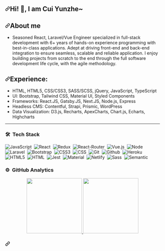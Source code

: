 <article class="markdown-body entry-content container-lg f5" itemprop="text"><h1 dir="auto"><a id="user-content-thanks-for-visiting-my-git-" class="anchor" aria-hidden="true" href="#thanks-for-visiting-my-git-"><svg class="octicon octicon-link" viewBox="0 0 16 16" version="1.1" width="16" height="16" aria-hidden="true"><path fill-rule="evenodd" d="M7.775 3.275a.75.75 0 001.06 1.06l1.25-1.25a2 2 0 112.83 2.83l-2.5 2.5a2 2 0 01-2.83 0 .75.75 0 00-1.06 1.06 3.5 3.5 0 004.95 0l2.5-2.5a3.5 3.5 0 00-4.95-4.95l-1.25 1.25zm-4.69 9.64a2 2 0 010-2.83l2.5-2.5a2 2 0 012.83 0 .75.75 0 001.06-1.06 3.5 3.5 0 00-4.95 0l-2.5 2.5a3.5 3.5 0 004.95 4.95l1.25-1.25a.75.75 0 00-1.06-1.06l-1.25 1.25a2 2 0 01-2.83 0z"></path></svg></a>Hi! <g-emoji class="g-emoji" alias="wave" fallback-src="https://github.githubassets.com/images/icons/emoji/unicode/1f44b.png">👋</g-emoji>, I am Cui Yunzhe~</h1>
<h2 dir="auto"><a id="user-content-about-me" class="anchor" aria-hidden="true" href="#about-me"><svg class="octicon octicon-link" viewBox="0 0 16 16" version="1.1" width="16" height="16" aria-hidden="true"><path fill-rule="evenodd" d="M7.775 3.275a.75.75 0 001.06 1.06l1.25-1.25a2 2 0 112.83 2.83l-2.5 2.5a2 2 0 01-2.83 0 .75.75 0 00-1.06 1.06 3.5 3.5 0 004.95 0l2.5-2.5a3.5 3.5 0 00-4.95-4.95l-1.25 1.25zm-4.69 9.64a2 2 0 010-2.83l2.5-2.5a2 2 0 012.83 0 .75.75 0 001.06-1.06 3.5 3.5 0 00-4.95 0l-2.5 2.5a3.5 3.5 0 004.95 4.95l1.25-1.25a.75.75 0 00-1.06-1.06l-1.25 1.25a2 2 0 01-2.83 0z"></path></svg></a>About me</h2>
<ul dir="auto">
<li>Seasoned React, Laravel/Vue Engineer specialized in full-stack development with 6+ years of hands-on experience programming with best-in-class applications.
Adept at driving front-end and back-end integration to ensure seamless, scalable and reliable application. I enjoy building projects from scratch to the end through the full software development life cycle, with the agile methodology.</li>
</ul>
<h2 dir="auto"><a id="user-content-experience" class="anchor" aria-hidden="true" href="#experience"><svg class="octicon octicon-link" viewBox="0 0 16 16" version="1.1" width="16" height="16" aria-hidden="true"><path fill-rule="evenodd" d="M7.775 3.275a.75.75 0 001.06 1.06l1.25-1.25a2 2 0 112.83 2.83l-2.5 2.5a2 2 0 01-2.83 0 .75.75 0 00-1.06 1.06 3.5 3.5 0 004.95 0l2.5-2.5a3.5 3.5 0 00-4.95-4.95l-1.25 1.25zm-4.69 9.64a2 2 0 010-2.83l2.5-2.5a2 2 0 012.83 0 .75.75 0 001.06-1.06 3.5 3.5 0 00-4.95 0l-2.5 2.5a3.5 3.5 0 004.95 4.95l1.25-1.25a.75.75 0 00-1.06-1.06l-1.25 1.25a2 2 0 01-2.83 0z"></path></svg></a>Experience:</h2>
<ul dir="auto">
<li>HTML, HTML5, CSS/CSS3, SASS/SCSS, jQuery, JavaScript, TypeScript</li>
<li>UI: Bootstrap, Tailwind CSS, Material UI, Styled Components</li>
<li>Frameworks: React.JS, Gatsby.JS, Next.JS, Node.js, Express</li>
<li>Headless CMS: Contentful, Strapi, Prismic, WordPress</li>
<li>Data Visualization: D3.js, Recharts, ApexCharts, Chart.js, Echarts, Highcharts</li>
</ul>
<hr>

  ### 🛠 &nbsp;Tech Stack

![JavaScript](https://img.shields.io/badge/-JavaScript-05122A?style=flat&logo=javascript)&nbsp;
![React](https://img.shields.io/badge/-React-05122A?style=flat&logo=react)&nbsp;
![Redux](https://img.shields.io/badge/Redux-593D88?style=flat&logo=redux&logoColor=white)&nbsp;
![React-Router](https://img.shields.io/badge/React_Router-CA4245?style=flat&logo=react-router&logoColor=white)&nbsp;
![Vue.js](https://img.shields.io/badge/-Vue.js-05122A?style=flat&logo=vue.js)&nbsp;
![Node](https://img.shields.io/badge/Node.js-43853D?style=flat&logo=node.js&logoColor=white)&nbsp;
![Laravel](https://img.shields.io/badge/-Laravel-05122A?style=flat&logo=laravel)&nbsp;
![Bootstrap](https://img.shields.io/badge/Bootstrap-563D7C?style=flat&logo=bootstrap&labelColor=563D7C&logoColor=white)&nbsp;
![CSS3](https://img.shields.io/badge/CSS3-1572B6?style=flat&logo=css3&logoColor=white)&nbsp;
![CSS](https://img.shields.io/badge/-CSS-05122A?style=flat&logo=CSS3&logoColor=1572B6)&nbsp;
![Git](https://img.shields.io/badge/-Git-05122A?style=flat&logo=git)&nbsp;
![Github](https://img.shields.io/badge/GitHub-100000?=flat&logo=github&logoColor=white)&nbsp;
![Heroku](https://img.shields.io/badge/-Heroku-430098?style=flat&logo=heroku)&nbsp;
![HTML5](https://img.shields.io/badge/HTML5-E34F26?style=flat&logo=html5&logoColor=white)&nbsp;
![HTML](https://img.shields.io/badge/-HTML-05122A?style=flat&logo=HTML5)&nbsp;
![Jest](https://img.shields.io/badge/Jest-C21325?style=flat&logo=jest)&nbsp;
![Material](https://img.shields.io/badge/MaterialUI-0081CB?style=flat&logo=material-ui&labelColor=0081CB&logoColor=white)&nbsp;
![Netlify](https://img.shields.io/badge/-Netlify-00C7B7?style=flat&logo=netlify&logoColor=white)&nbsp;
![Sass](https://img.shields.io/badge/Sass-CC6699?style=flat&logo=sass&logoColor=white)&nbsp;
![Semantic](https://img.shields.io/badge/SemantiUI-00CCBC?style=flat)&nbsp;


### ⚙️ &nbsp;GitHub Analytics
<p align="center">
<a href="https://github.com/reinis7">
  <img height="180em" src="https://github-readme-stats-eight-theta.vercel.app/api?username=reinis7&show_icons=true&theme=algolia&include_all_commits=true&count_private=true"/>
  <img height="180em" src="https://github-readme-stats-eight-theta.vercel.app/api/top-langs/?username=reinis7&layout=compact&langs_count=8&theme=algolia"/>
</a>
</p>



<h3><a id="user-content-things-i-code-with" class="anchor" aria-hidden="true" href="#things-i-code-with"><svg class="octicon octicon-link" viewBox="0 0 16 16" version="1.1" width="16" height="16" aria-hidden="true"><path fill-rule="evenodd" d="M7.775 3.275a.75.75 0 001.06 1.06l1.25-1.25a2 2 0 112.83 2.83l-2.5 2.5a2 2 0 01-2.83 0 .75.75 0 00-1.06 1.06 3.5 3.5 0 004.95 0l2.5-2.5a3.5 3.5 0 00-4.95-4.95l-1.25 1.25zm-4.69 9.64a2 2 0 010-2.83l2.5-2.5a2 2 0 012.83 0 .75.75 0 001.06-1.06 3.5 3.5 0 00-4.95 0l-2.5 2.5a3.5 3.5 0 004.95 4.95l1.25-1.25a.75.75 0 00-1.06-1.06l-1.25 1.25a2 2 0 01-2.83 0z"></path></svg></h3>
